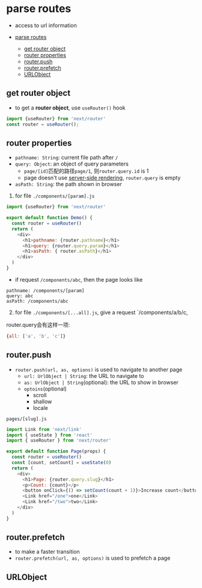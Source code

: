 # parse routes

- access to url information

- [parse routes](#parse-routes)
  - [get router object](#get-router-object)
  - [router properties](#router-properties)
  - [router.push](#routerpush)
  - [router.prefetch](#routerprefetch)
  - [URLObject](#urlobject)

## get router object

- to get a **router object**, use `useRouter()` hook

```js
import {useRouter} from 'next/router'
const router = useRouter();
```

## router properties

- `pathname: String`: current file path after `/`
- `query: Object`: an object of query parameters
  - `page/[id]`匹配的路径`page/1`, 则`router.query.id` is 1
  - page doesn't use [server-side rendering](React_CSR_And_SSR.md#SSR), `router.query` is empty
- `asPath: String`: the path shown in browser

1. for file `./components/[param].js`

```js
import {useRouter} from 'next/router'

export default function Demo() {
  const router = useRouter()
  return (
    <div>
      <h1>pathname: {router.pathname}</h1>
      <h1>query: {router.query.param}</h1>
      <h1>asPath: { router.asPath}</h1>
    </div>
  )
}
```

- if request `/components/abc`, then the page looks like

```
pathname: /components/[param]
query: abc
asPath: /components/abc
```

2. for file `./components/[...all].js`, give a request `/components/a/b/c, 

router.query会有这样一项:

```js
{all: ['a', 'b', 'c']}
```

## router.push

- `router.push(url, as, options)` is used to navigate to another page
  - `url: UrlObject | String`: the URL to navigate to
  - `as: UrlObject | String`(optional): the URL to show in browser
  - `optoins`(optional)
    - scroll
    - shallow
    - locale

`pages/[slug].js`

```js
import Link from 'next/link'
import { useState } from 'react'
import { useRouter } from 'next/router'

export default function Page(props) {
  const router = useRouter()
  const [count, setCount] = useState(0)
  return (
    <div>
      <h1>Page: {router.query.slug}</h1>
      <p>Count: {count}</p>
      <button onClick={() => setCount(count + 1)}>Increase count</button>
      <Link href="/one">one</Link>
      <Link href="/two">two</Link>
    </div>
  )
}
```


## router.prefetch

- to make a faster transition
- `router.prefetch(url, as, options)` is used to prefetch a page

## URLObject


